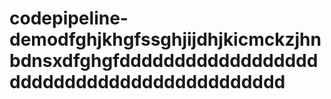 # codepipeline-demodfghjkhgfssghjijdhjkicmckzjhnbdnsxdfghgfddddddddddddddddddddddddddddddddddddddddddd
